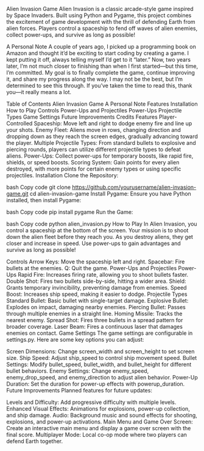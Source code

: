 Alien Invasion Game
Alien Invasion is a classic arcade-style game inspired by Space Invaders. Built using Python and Pygame, this project combines the excitement of game development with the thrill of defending Earth from alien forces. Players control a spaceship to fend off waves of alien enemies, collect power-ups, and survive as long as possible!

A Personal Note
A couple of years ago, I picked up a programming book on Amazon and thought it’d be exciting to start coding by creating a game. I kept putting it off, always telling myself I’d get to it “later.” Now, two years later, I’m not much closer to finishing than when I first started—but this time, I’m committed. My goal is to finally complete the game, continue improving it, and share my progress along the way. I may not be the best, but I’m determined to see this through. If you’ve taken the time to read this, thank you—it really means a lot.

Table of Contents
Alien Invasion Game
A Personal Note
Features
Installation
How to Play
Controls
Power-Ups and Projectiles
Power-Ups
Projectile Types
Game Settings
Future Improvements
Credits
Features
Player-Controlled Spaceship: Move left and right to dodge enemy fire and line up your shots.
Enemy Fleet: Aliens move in rows, changing direction and dropping down as they reach the screen edges, gradually advancing toward the player.
Multiple Projectile Types: From standard bullets to explosive and piercing rounds, players can utilize different projectile types to defeat aliens.
Power-Ups: Collect power-ups for temporary boosts, like rapid fire, shields, or speed boosts.
Scoring System: Gain points for every alien destroyed, with more points for certain enemy types or using specific projectiles.
Installation
Clone the Repository:

bash
Copy code
git clone https://github.com/yourusername/alien-invasion-game.git
cd alien-invasion-game
Install Pygame: Ensure you have Python installed, then install Pygame:

bash
Copy code
pip install pygame
Run the Game:

bash
Copy code
python alien_invasion.py
How to Play
In Alien Invasion, you control a spaceship at the bottom of the screen. Your mission is to shoot down the alien fleet before they reach you. As you destroy aliens, they get closer and increase in speed. Use power-ups to gain advantages and survive as long as possible!

Controls
Arrow Keys: Move the spaceship left and right.
Spacebar: Fire bullets at the enemies.
Q: Quit the game.
Power-Ups and Projectiles
Power-Ups
Rapid Fire: Increases firing rate, allowing you to shoot bullets faster.
Double Shot: Fires two bullets side-by-side, hitting a wider area.
Shield: Grants temporary invincibility, preventing damage from enemies.
Speed Boost: Increases ship speed, making it easier to dodge.
Projectile Types
Standard Bullet: Basic bullet with single-target damage.
Explosive Bullet: Explodes on impact, damaging nearby enemies.
Piercing Bullet: Passes through multiple enemies in a straight line.
Homing Missile: Tracks the nearest enemy.
Spread Shot: Fires three bullets in a spread pattern for broader coverage.
Laser Beam: Fires a continuous laser that damages enemies on contact.
Game Settings
The game settings are configurable in settings.py. Here are some key options you can adjust:

Screen Dimensions: Change screen_width and screen_height to set screen size.
Ship Speed: Adjust ship_speed to control ship movement speed.
Bullet Settings: Modify bullet_speed, bullet_width, and bullet_height for different bullet behaviors.
Enemy Settings: Change enemy_speed, enemy_drop_speed, and enemy_direction to adjust alien behavior.
Power-Up Duration: Set the duration for power-up effects with powerup_duration.
Future Improvements
Planned features for future updates:

Levels and Difficulty: Add progressive difficulty with multiple levels.
Enhanced Visual Effects: Animations for explosions, power-up collection, and ship damage.
Audio: Background music and sound effects for shooting, explosions, and power-up activations.
Main Menu and Game Over Screen: Create an interactive main menu and display a game over screen with the final score.
Multiplayer Mode: Local co-op mode where two players can defend Earth together.
